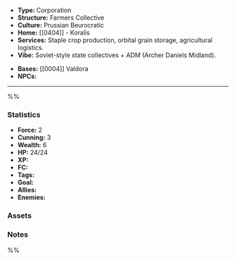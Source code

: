 - **Type:** Corporation
- **Structure:** Farmers Collective
- **Culture:** Prussian Beurocratic
- **Home:** [[0404]] - Koralis
- **Services:** Staple crop production, orbital grain storage, agricultural logistics.
- **Vibe:** Soviet-style state collectives + ADM (Archer Daniels Midland).
* **Bases:** [[0004]] Valdora
* **NPCs:** 
---
%%
### Statistics
* **Force:** 2
* **Cunning:** 3
* **Wealth:** 6
* **HP:** 24/24
* **XP:** 
* **FC:** 
* **Tags:**
* **Goal:**
* **Allies:** 
* **Enemies:** 
### Assets

### Notes
%%